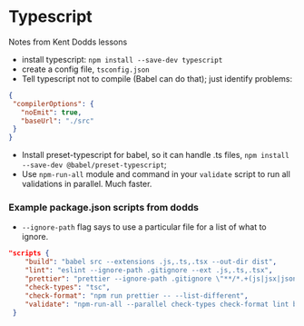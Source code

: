 # Typescript

Notes from Kent Dodds lessons
 - install typescript: `npm install --save-dev typescript`
 - create a config file, `tsconfig.json`
 - Tell typescript not to compile (Babel can do that); just identify problems:
 
 ```json
 {
  "compilerOptions": {
    "noEmit": true,
    "baseUrl": "./src"
  }
}
```

- Install preset-typescript for babel, so it can handle .ts files, `npm install --save-dev @babel/preset-typescript`;
- Use `npm-run-all` module and command in your `validate` script to run all validations in parallel. Much faster. 

### Example package.json scripts from dodds

- `--ignore-path` flag says to use a particular file for a list of what to ignore.

```json
"scripts {
    "build": "babel src --extensions .js,.ts,.tsx --out-dir dist",
    "lint": "eslint --ignore-path .gitignore --ext .js,.ts,.tsx",
    "prettier": "prettier --ignore-path .gitignore \"**/*.+(js|jsx|json|yml|yaml|css|less|scss|ts|tsx|md|graphql|mdx)\"",
    "check-types": "tsc",
    "check-format": "npm run prettier -- --list-different",
    "validate": "npm-run-all --parallel check-types check-format lint build"
 }
 ```
   
